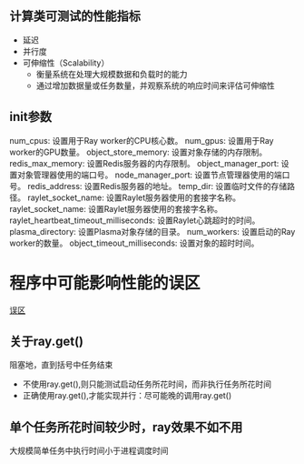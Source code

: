 ## 计算类可测试的性能指标

- 延迟
- 并行度
- 可伸缩性（Scalability）
  - 衡量系统在处理大规模数据和负载时的能力
  - 通过增加数据量或任务数量，并观察系统的响应时间来评估可伸缩性

## init参数

num_cpus: 设置用于Ray worker的CPU核心数。
num_gpus: 设置用于Ray worker的GPU数量。
object_store_memory: 设置对象存储的内存限制。
redis_max_memory: 设置Redis服务器的内存限制。
object_manager_port: 设置对象管理器使用的端口号。
node_manager_port: 设置节点管理器使用的端口号。
redis_address: 设置Redis服务器的地址。
temp_dir: 设置临时文件的存储路径。
raylet_socket_name: 设置Raylet服务器使用的套接字名称。
raylet_socket_name: 设置Raylet服务器使用的套接字名称。
raylet_heartbeat_timeout_milliseconds: 设置Raylet心跳超时的时间。
plasma_directory: 设置Plasma对象存储的目录。
num_workers: 设置启动的Ray worker的数量。
object_timeout_milliseconds: 设置对象的超时时间。

# 程序中可能影响性能的误区

[误区](https://blog.csdn.net/zkh880loLh3h21AJTH/article/details/91410217)

## 关于ray.get()

阻塞地，直到括号中任务结束

- 不使用ray.get(),则只能测试启动任务所花时间，而非执行任务所花时间
- 正确使用ray.get(),才能实现并行：尽可能晚的调用ray.get()

## 单个任务所花时间较少时，ray效果不如不用

大规模简单任务中执行时间小于进程调度时间